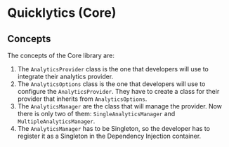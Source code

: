 # Quicklytics (Core)

## Concepts

The concepts of the Core library are:
1. The `AnalyticsProvider` class is the one that developers will use to
   integrate their analytics provider.
2. The `AnalyticsOptions` class is the one that developers will use to configure the `AnalyticsProvider`. They have to create a class for their provider that inherits from `AnalyticsOptions`.
3. The `AnalyticsManager` are the class that will manage the provider. Now there
   is only two of them: `SingleAnalyticsManager` and `MultipleAnalyticsManager`.
4. The `AnalyticsManager` has to be Singleton, so the developer has to register it
   as a Singleton in the Dependency Injection container.
